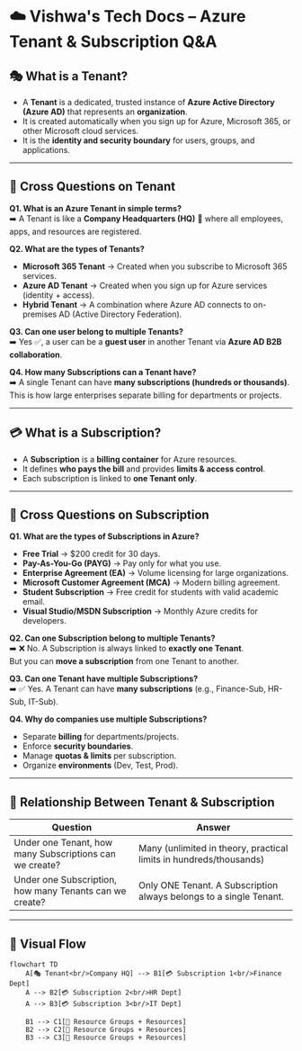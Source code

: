 # ☁️ Vishwa's Tech Docs – Azure Tenant & Subscription Q&A

## 🎭 What is a Tenant?
- A **Tenant** is a dedicated, trusted instance of **Azure Active Directory (Azure AD)** that represents an **organization**.  
- It is created automatically when you sign up for Azure, Microsoft 365, or other Microsoft cloud services.  
- It is the **identity and security boundary** for users, groups, and applications.

---

## 🔀 Cross Questions on Tenant

**Q1. What is an Azure Tenant in simple terms?**  
➡️ A Tenant is like a **Company Headquarters (HQ)** 🏢 where all employees, apps, and resources are registered.

**Q2. What are the types of Tenants?**  
- **Microsoft 365 Tenant** → Created when you subscribe to Microsoft 365 services.  
- **Azure AD Tenant** → Created when you sign up for Azure services (identity + access).  
- **Hybrid Tenant** → A combination where Azure AD connects to on-premises AD (Active Directory Federation).  

**Q3. Can one user belong to multiple Tenants?**  
➡️ Yes ✅, a user can be a **guest user** in another Tenant via **Azure AD B2B collaboration**.

**Q4. How many Subscriptions can a Tenant have?**  
➡️ A single Tenant can have **many subscriptions (hundreds or thousands)**.  
This is how large enterprises separate billing for departments or projects.

---

## 💳 What is a Subscription?
- A **Subscription** is a **billing container** for Azure resources.  
- It defines **who pays the bill** and provides **limits & access control**.  
- Each subscription is linked to **one Tenant only**.

---

## 🔀 Cross Questions on Subscription

**Q1. What are the types of Subscriptions in Azure?**  
- **Free Trial** → $200 credit for 30 days.  
- **Pay-As-You-Go (PAYG)** → Pay only for what you use.  
- **Enterprise Agreement (EA)** → Volume licensing for large organizations.  
- **Microsoft Customer Agreement (MCA)** → Modern billing agreement.  
- **Student Subscription** → Free credit for students with valid academic email.  
- **Visual Studio/MSDN Subscription** → Monthly Azure credits for developers.  

**Q2. Can one Subscription belong to multiple Tenants?**  
➡️ ❌ No. A Subscription is always linked to **exactly one Tenant**.  
But you can **move a subscription** from one Tenant to another.

**Q3. Can one Tenant have multiple Subscriptions?**  
➡️ ✅ Yes. A Tenant can have **many subscriptions** (e.g., Finance-Sub, HR-Sub, IT-Sub).

**Q4. Why do companies use multiple Subscriptions?**  
- Separate **billing** for departments/projects.  
- Enforce **security boundaries**.  
- Manage **quotas & limits** per subscription.  
- Organize **environments** (Dev, Test, Prod).

---

## 🔗 Relationship Between Tenant & Subscription

| Question | Answer |
|----------|--------|
| Under one Tenant, how many Subscriptions can we create? | Many (unlimited in theory, practical limits in hundreds/thousands) |
| Under one Subscription, how many Tenants can we create? | Only ONE Tenant. A Subscription always belongs to a single Tenant. |

---

## 🔄 Visual Flow

```mermaid
flowchart TD
    A[🎭 Tenant<br/>Company HQ] --> B1[💳 Subscription 1<br/>Finance Dept]
    A --> B2[💳 Subscription 2<br/>HR Dept]
    A --> B3[💳 Subscription 3<br/>IT Dept]

    B1 --> C1[📂 Resource Groups + Resources]
    B2 --> C2[📂 Resource Groups + Resources]
    B3 --> C3[📂 Resource Groups + Resources]
